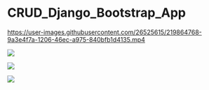 # CRUD_Django_Bootstrap_App

https://user-images.githubusercontent.com/26525615/219864768-9a3e4f7a-1206-46ec-a975-840bfb1d4135.mp4

![](https://pbs.twimg.com/media/FpP3R7vXEAMgwJS?format=png&name=large)

![](https://pbs.twimg.com/media/FpP3T3dXgAAKG1Z?format=jpg&name=large)

![](https://pbs.twimg.com/media/FpP3VupX0AEB8Sv?format=png&name=large)




